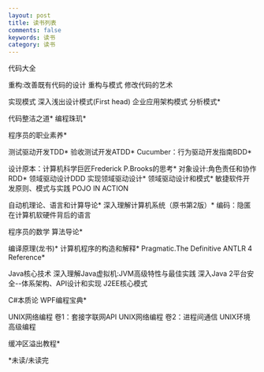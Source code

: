 ```yaml
---
layout: post
title: 读书列表
comments: false
keywords: 读书
category: 读书
---
```

代码大全

重构:改善既有代码的设计
重构与模式
修改代码的艺术

实现模式
深入浅出设计模式(First head)
企业应用架构模式
分析模式*

代码整洁之道*
编程珠玑*

程序员的职业素养*

测试驱动开发TDD*
验收测试开发ATDD*
Cucumber：行为驱动开发指南BDD*

设计原本：计算机科学巨匠Frederick P.Brooks的思考*
对象设计:角色责任和协作RDD*
领域驱动设计DDD
实现领域驱动设计*
领域驱动设计和模式*
敏捷软件开发原则、模式与实践
POJO IN ACTION

自动机理论、语言和计算导论*
深入理解计算机系统（原书第2版）*
编码：隐匿在计算机软硬件背后的语言

程序员的数学
算法导论*

编译原理(龙书)*
计算机程序的构造和解释*
Pragmatic.The Definitive ANTLR 4 Reference*

Java核心技术
深入理解Java虚拟机:JVM高级特性与最佳实践
深入Java 2平台安全--体系架构、API设计和实现
J2EE核心模式

C#本质论
WPF编程宝典*

UNIX网络编程 卷1：套接字联网API
UNIX网络编程 卷2：进程间通信
UNIX环境高级编程

缓冲区溢出教程*

*未读/未读完
